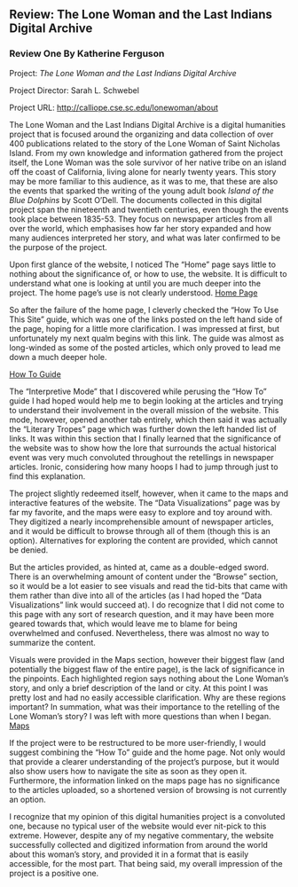 ## Review: The Lone Woman and the Last Indians Digital Archive
### Review One By Katherine Ferguson 


Project: _The Lone Woman and the Last Indians Digital Archive_

Project Director: Sarah L. Schwebel 

Project URL: http://calliope.cse.sc.edu/lonewoman/about 


The Lone Woman and the Last Indians Digital Archive is a digital humanities project that is focused around the organizing and data collection of over 400 publications related to the story of the Lone Woman of Saint Nicholas Island. From my own knowledge and information gathered from the project itself, the Lone Woman was the sole survivor of her native tribe on an island off the coast of California, living alone for nearly twenty years. This story may be more familiar to this audience, as it was to me, that these are also the events that sparked the writing of the young adult book  _Island of the Blue Dolphins_ by Scott O’Dell. The documents collected in this digital project span the nineteenth and twentieth centuries, even though the events took place between 1835-53. They focus on newspaper articles from all over the world, which emphasises how far her story expanded and how many audiences interpreted her story, and what was later confirmed to be the purpose of the project. 

Upon first glance of the website, I noticed The “Home” page says little to nothing about the significance of, or how to use, the website. It is difficult to understand what one is looking at until you are much deeper into the project. The home page’s use is not clearly understood.
[Home Page](https://KFerguson350.github.io/KFerguson-350-Blog/images/home.jpg)

So after the failure of the home page, I cleverly checked the “How To Use This Site” guide, which was one of the links posted on the left hand side of the page, hoping for a little more clarification. I was impressed at first, but unfortunately my next qualm begins with this link. The guide was almost as long-winded as some of the posted articles, which only proved to lead me down a much deeper hole. 

[How To Guide](https://KFerguson350.github.io/KFerguson-350-Blog/images/how.jpg)

The “Interpretive Mode” that I discovered while perusing the “How To” guide I had hoped would help me to begin looking at the articles and trying to understand their involvement in the overall mission of the website. This mode, however, opened another tab entirely, which then said it was actually the “Literary Tropes” page which was further down the left handed list of links. It was within this section that I finally learned that the significance of the website was to show how the lore that surrounds the actual historical event was very much convoluted throughout the retellings in newspaper articles. Ironic, considering how many hoops I had to jump through just to find this explanation. 
 
The project slightly redeemed itself, however, when it came to the maps and interactive features of the website. The “Data Visualizations” page was by far my favorite, and the maps were easy to explore and toy around with. They digitized a nearly incomprehensible amount of newspaper articles, and it would be difficult to browse through all of them (though this is an option). Alternatives for exploring the content are provided, which cannot be denied. 

But the articles provided, as hinted at, came as a double-edged sword. There is an overwhelming amount of content under the “Browse” section, so it would be a lot easier to see visuals and read the tid-bits that came with them rather than dive into all of the articles (as I had hoped the “Data Visualizations” link would succeed at). I do recognize that I did not come to this page with any sort of research question, and it may have been more geared towards that, which would leave me to blame for being overwhelmed and confused. Nevertheless, there was almost no way to summarize the content. 

Visuals were provided in the Maps section, however their biggest flaw (and potentially the biggest flaw of the entire page), is the lack of significance in the pinpoints. Each highlighted region says nothing about the Lone Woman’s story, and only a brief description of the land or city. At this point I was pretty lost and had no easily accessible clarification. Why are these regions important? In summation, what was their importance to the retelling of the Lone Woman’s story? I was left with more questions than when I began. 
[Maps](https://KFerguson350.github.io/KFerguson-350-Blog/images/map.jpg) 

If the project were to be restructured to be more user-friendly, I would suggest combining the “How To” guide and the home page. Not only would that provide a clearer understanding of the project’s purpose, but it would also show users how to navigate the site as soon as they open it. Furthermore, the information linked on the maps page has no significance to the articles uploaded, so a shortened version of browsing is not currently an option. 

I recognize that my opinion of this digital humanities project is a convoluted one, because no typical user of the website would ever nit-pick to this extreme. However, despite any of my negative commentary, the website successfully collected and digitized information from around the world about this woman’s story, and provided it in a format that is easily accessible, for the most part. That being said, my overall impression of the project is a positive one. 

